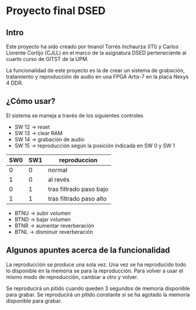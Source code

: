 # Proyecto final DSED

## Intro

Este proyecto ha sido creado por Imanol Torres Inchaurza (ITI) y Carlos Llorente Cortijo (CJLL) en el marco de la asignatura DSED perteneciente al cuarto curso de GITST de la UPM.

La funcionalidad de este proyecto es la de crear un sistema de grabación, tratamiento y reproducción de audio en una FPGA Artix-7 en la placa Nexys 4 DDR.

## ¿Cómo usar?

El sistema se maneja a través de los siguientes controles
- SW 12 -> reset
- SW 13 -> clear RAM
- SW 14 -> grabación de audio
- SW 15 -> reproducción según la posición indicada en SW 0 y SW 1
	
| SW0 | SW1 | reproduccion            |
| --- | --- | ----------------------- | 
| 0   | 0   | normal                  |
| 1   | 0   | al revés                |
| 0   | 1   | tras filtrado paso bajo |
| 1   | 1   | tras filtrado paso alto |

- BTNU -> subir volumen
- BTND -> bajar volumen
- BTNR -> aumentar reverberación
- BTNL -> disminuir reverberación

## Algunos apuntes acerca de la funcionalidad

La reproducción se produce una sola vez. Una vez se ha reproducido todo lo disponible en la memoria se para la reproducción. Para volver a usar el mismo modo de reproducción, cambiar a otro y volver.

Se reproducirá un pitido cuando queden 3 segundos de memoria disponible para grabar. Se reproducirá un pitido constante si se ha agotado la memoria disponible para grabar.

